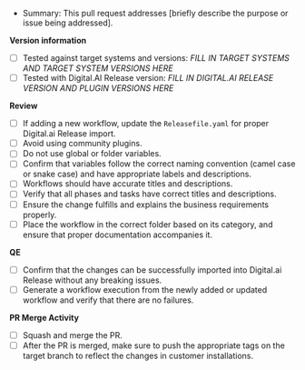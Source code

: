 - Summary: This pull request addresses [briefly describe the purpose or issue being addressed].

**Version information**
- [ ] Tested against target systems and versions: _FILL IN TARGET SYSTEMS AND TARGET SYSTEM VERSIONS HERE_
- [ ] Tested with Digital.AI Release version: _FILL IN DIGITAL.AI RELEASE VERSION AND PLUGIN VERSIONS HERE_

**Review**

- [ ] If adding a new workflow, update the `Releasefile.yaml` for proper Digital.ai Release import.
- [ ] Avoid using community plugins.
- [ ] Do not use global or folder variables.
- [ ] Confirm that variables follow the correct naming convention (camel case or snake case) and have appropriate labels and descriptions.
- [ ] Workflows should have accurate titles and descriptions.
- [ ] Verify that all phases and tasks have correct titles and descriptions.
- [ ] Ensure the change fulfills and explains the business requirements properly.
- [ ] Place the workflow in the correct folder based on its category, and ensure that proper documentation accompanies it.

**QE**

- [ ] Confirm that the changes can be successfully imported into Digital.ai Release without any breaking issues.
- [ ] Generate a workflow execution from the newly added or updated workflow and verify that there are no failures.

**PR Merge Activity**

- [ ] Squash and merge the PR.
- [ ] After the PR is merged, make sure to push the appropriate tags on the target branch to reflect the changes in customer installations.
